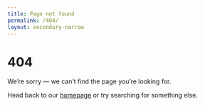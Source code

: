 ```yaml
---
title: Page not found
permalink: /404/
layout: secondary-narrow
---
```


# 404

We’re sorry — we can’t find the page you’re looking for.
 
Head back to our [homepage]({{site.baseurl}}/) or try searching for something else. 
